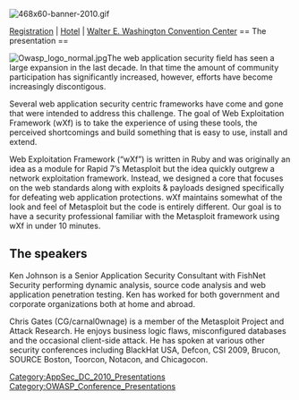 ![468x60-banner-2010.gif](468x60-banner-2010.gif
"468x60-banner-2010.gif")

[Registration](https://guest.cvent.com/EVENTS/Register/IdentityConfirmation.aspx?e=d52c6f5f-d568-4e16-b8e0-b5e2bf87ab3a)
|
[Hotel](https://resweb.passkey.com/Resweb.do?mode=welcome_gi_new&groupID=2766908)
| [Walter E. Washington Convention
Center](http://www.dcconvention.com/)
\== The presentation ==

![Owasp_logo_normal.jpg](Owasp_logo_normal.jpg
"Owasp_logo_normal.jpg")The web application security field has seen a
large expansion in the last decade. In that time the amount of community
participation has significantly increased, however, efforts have become
increasingly discontigous.

Several web application security centric frameworks have come and gone
that were intended to address this challenge. The goal of Web
Exploitation Framework (wXf) is to take the experience of using these
tools, the perceived shortcomings and build something that is easy to
use, install and extend.

Web Exploitation Framework (“wXf”) is written in Ruby and was originally
an idea as a module for Rapid 7’s Metasploit but the idea quickly
outgrew a network exploitation framework. Instead, we designed a core
that focuses on the web standards along with exploits & payloads
designed specifically for defeating web application protections. wXf
maintains somewhat of the look and feel of Metasploit but the code is
entirely different. Our goal is to have a security professional familiar
with the Metasploit framework using wXf in under 10 minutes.

## The speakers

Ken Johnson is a Senior Application Security Consultant with FishNet
Security performing dynamic analysis, source code analysis and web
application penetration testing. Ken has worked for both government and
corporate organizations both at home and abroad.

Chris Gates (CG/carnal0wnage) is a member of the Metasploit Project and
Attack Research. He enjoys business logic flaws, misconfigured databases
and the occasional client-side attack. He has spoken at various other
security conferences including BlackHat USA, Defcon, CSI 2009, Brucon,
SOURCE Boston, Toorcon, Notacon, and Chicagocon.

[Category:AppSec_DC_2010_Presentations](Category:AppSec_DC_2010_Presentations "wikilink")
[Category:OWASP_Conference_Presentations](Category:OWASP_Conference_Presentations "wikilink")
